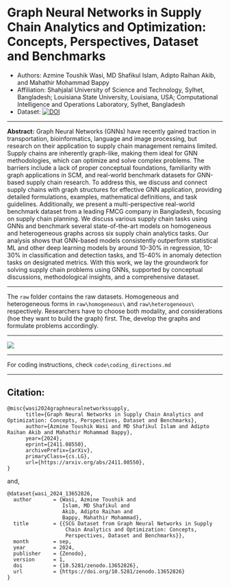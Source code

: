 # Graph Neural Networks in Supply Chain Analytics and Optimization: Concepts, Perspectives, Dataset and Benchmarks
- Authors: Azmine Toushik Wasi, MD Shafikul Islam, Adipto Raihan Akib, and Mahathir Mohammad Bappy
- Affiliation: Shahjalal University of Science and Technology, Sylhet, Bangladesh; Louisiana State University, Louisiana, USA;
Computational Intelligence and Operations Laboratory, Sylhet, Bangladesh
- Dataset: [![DOI](https://zenodo.org/badge/DOI/10.5281/zenodo.13652826.svg)](https://doi.org/10.5281/zenodo.13652826)

---

**Abstract:** Graph Neural Networks (GNNs) have recently gained traction in transportation, bioinformatics, language and image processing, but research on their application to supply chain management remains limited. Supply chains are inherently graph-like, making them ideal for GNN methodologies, which can optimize and solve complex problems. 
The barriers include a lack of proper conceptual foundations, familiarity with graph applications in SCM, and real-world benchmark datasets for GNN-based supply chain research. To address this, we discuss and connect supply chains with graph structures for effective GNN application, providing detailed formulations, examples, mathematical definitions, and task guidelines. Additionally, we present a multi-perspective real-world benchmark dataset from a leading FMCG company in Bangladesh, focusing on supply chain planning.
We discuss various supply chain tasks using GNNs and benchmark several state-of-the-art models on homogeneous and heterogeneous graphs across six supply chain analytics tasks. Our analysis shows that GNN-based models consistently outperform statistical ML and other deep learning models by around 10-30\% in regression, 10-30\% in classification and detection tasks, and 15-40\% in anomaly detection tasks on designated metrics.
With this work, we lay the groundwork for solving supply chain problems using GNNs, supported by conceptual discussions, methodological insights, and a comprehensive dataset.

---

The `raw` folder contains the raw datasets. Homogeneous and heterogeneous forms in `raw\homogeneous\` and `raw\heterogeneous\` respectively. Researchers have to choose both modality, and considerations (hoe they want to build the graph) first. The, develop the graphs and formulate problems accordingly.

---


![](./fig/WHAT-M.png)


---

For coding instructions, check `code\coding_directions.md`

---

## Citation:
```
@misc{wasi2024graphneuralnetworkssupply,
      title={Graph Neural Networks in Supply Chain Analytics and Optimization: Concepts, Perspectives, Dataset and Benchmarks}, 
      author={Azmine Toushik Wasi and MD Shafikul Islam and Adipto Raihan Akib and Mahathir Mohammad Bappy},
      year={2024},
      eprint={2411.08550},
      archivePrefix={arXiv},
      primaryClass={cs.LG},
      url={https://arxiv.org/abs/2411.08550}, 
}
```
and, 
```
@dataset{wasi_2024_13652826,
  author       = {Wasi, Azmine Toushik and
                  Islam, MD Shafikul and
                  Akib, Adipto Raihan and
                  Bappy, Mahathir Mohammad},
  title        = {{SCG Dataset from Graph Neural Networks in Supply 
                   Chain Analytics and Optimization: Concepts,
                   Perspectives, Dataset and Benchmarks}},
  month        = sep,
  year         = 2024,
  publisher    = {Zenodo},
  version      = 1,
  doi          = {10.5281/zenodo.13652826},
  url          = {https://doi.org/10.5281/zenodo.13652826}
}
```
